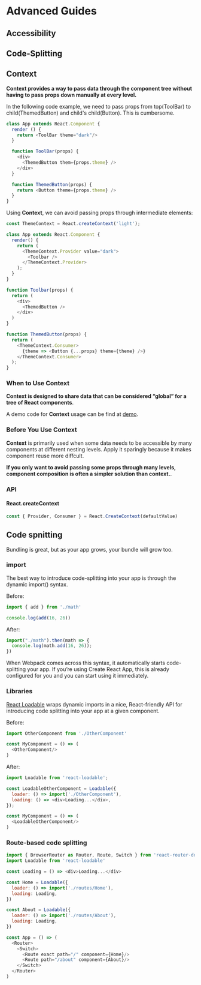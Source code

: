 # Advanced Guides

## Accessibility

## Code-Splitting

## Context

**Context provides a way to pass data through the component tree without having to pass props down manually at every level.**

In the following code example, we need to pass props from top(ToolBar) to child(ThemedButton) and child's child(Button). This is cumbersome.

```javascript
class App extends React.Component {
  render () {
    return <ToolBar theme="dark"/>
  }

  function ToolBar(props) {
    <div>
      <ThemedButton them={props.theme} />
    </div>
  }

  function ThemedButton(props) {
    return <Button theme={props.theme} />
  }
}
```

Using **Context**, we can avoid passing props through intermediate elements:

```javascript
const ThemeContext = React.createContext('light');

class App extends React.Component {
  render() {
    return (
      <ThemeContext.Provider value="dark">
        <Toolbar />
      </ThemeContext.Provider>
    );
  }
}

function Toolbar(props) {
  return (
    <div>
      <ThemedButton />
    </div>
  )
}

function ThemedButton(props) {
  return (
    <ThemeContext.Consumer>
      {theme => <Button {...props} theme={theme} />}
    </ThemeContext.Consumer>
  );
}
```

### When to Use Context

**Context is designed to share data that can be considered “global” for a tree of React components**.

A demo code for **Context** usage can be find at <a href="../../src/components/Context/index.js">demo</a>.

### Before You Use Context

**Context** is primarily used when some data needs to be accessible by many components at different nesting levels. Apply it sparingly because it makes component reuse more diffcult.

**If you only want to avoid passing some props through many levels, component composition is often a simpler solution than context.**.

### API

#### React.createContext

```javascript
const { Provider, Consumer } = React.CreateContext(defaultValue)
```

## Code spnitting

Bundling is great, but as your app grows, your bundle will grow too.

### import

The best way to introduce code-splitting into your app is through the dynamic import() syntax.

Before:

```javascript
import { add } from './math'

console.log(add(16, 26))

```

After:

```javascript
import("./math").then(math => {
  console.log(math.add(16, 26));
})
```

When Webpack comes across this syntax, it automatically starts code-splitting your app.
If you’re using Create React App, this is already configured for you and you can start using it immediately.

### Libraries

<a href="https://github.com/jamiebuilds/react-loadable">React Loadable</a> wraps dynamic imports in a nice, React-friendly API for introducing code splitting into your app at a given component.

Before:

```javascript
import OtherComponent from './OtherComponent'

const MyComponent = () => (
  <OtherComponent/>
)
```

After:

```javascript
import Loadable from 'react-loadable';

const LoadableOtherComponent = Loadable({
  loader: () => import('./OtherComponent'),
  loading: () => <div>Loading...</div>,
});

const MyComponent = () => (
  <LoadableOtherComponent/>
)
```

### Route-based code splitting

```javascript
import { BrowserRouter as Router, Route, Switch } from 'react-router-dom'
import Loadable from 'react-loadable'

const Loading = () => <div>Loading...</div>

const Home = Loadable({
  loader: () => import('./routes/Home'),
  loading: Loading,
})

const About = Loadable({
  loader: () => import('./routes/About'),
  loading: Loading,
})

const App = () => (
  <Router>
    <Switch>
      <Route exact path="/" component={Home}/>
      <Route path="/about" component={About}/>
    </Switch>
  </Router>
)
```
